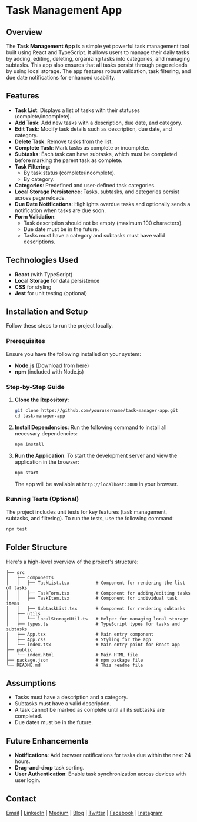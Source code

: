 # Task Management App

## Overview

The **Task Management App** is a simple yet powerful task management tool built using React and TypeScript. It allows users to manage their daily tasks by adding, editing, deleting, organizing tasks into categories, and managing subtasks. This app also ensures that all tasks persist through page reloads by using local storage. The app features robust validation, task filtering, and due date notifications for enhanced usability.

## Features

- **Task List**: Displays a list of tasks with their statuses (complete/incomplete).
- **Add Task**: Add new tasks with a description, due date, and category.
- **Edit Task**: Modify task details such as description, due date, and category.
- **Delete Task**: Remove tasks from the list.
- **Complete Task**: Mark tasks as complete or incomplete.
- **Subtasks**: Each task can have subtasks, which must be completed before marking the parent task as complete.
- **Task Filtering**:
  - By task status (complete/incomplete).
  - By category.
- **Categories**: Predefined and user-defined task categories.
- **Local Storage Persistence**: Tasks, subtasks, and categories persist across page reloads.
- **Due Date Notifications**: Highlights overdue tasks and optionally sends a notification when tasks are due soon.
- **Form Validation**:
  - Task description should not be empty (maximum 100 characters).
  - Due date must be in the future.
  - Tasks must have a category and subtasks must have valid descriptions.

## Technologies Used

- **React** (with TypeScript)
- **Local Storage** for data persistence
- **CSS** for styling
- **Jest** for unit testing (optional)

## Installation and Setup

Follow these steps to run the project locally.

### Prerequisites

Ensure you have the following installed on your system:

- **Node.js** (Download from [here](https://nodejs.org/))
- **npm** (included with Node.js)

### Step-by-Step Guide

1. **Clone the Repository**:
   ```bash
   git clone https://github.com/yourusername/task-manager-app.git
   cd task-manager-app
   ```

2. **Install Dependencies**:
   Run the following command to install all necessary dependencies:
   ```bash
   npm install
   ```

3. **Run the Application**:
   To start the development server and view the application in the browser:
   ```bash
   npm start
   ```

   The app will be available at `http://localhost:3000` in your browser.

### Running Tests (Optional)

The project includes unit tests for key features (task management, subtasks, and filtering). To run the tests, use the following command:

```bash
npm test
```

## Folder Structure

Here's a high-level overview of the project's structure:

```
├── src
│   ├── components
│   │   ├── TaskList.tsx          # Component for rendering the list of tasks
│   │   ├── TaskForm.tsx          # Component for adding/editing tasks
│   │   ├── TaskItem.tsx          # Component for individual task items
│   │   ├── SubtaskList.tsx       # Component for rendering subtasks
│   ├── utils
│   │   └── localStorageUtil.ts   # Helper for managing local storage
│   ├── types.ts                  # TypeScript types for tasks and subtasks
│   ├── App.tsx                   # Main entry component
│   ├── App.css                   # Styling for the app
│   └── index.tsx                 # Main entry point for React app
├── public
│   └── index.html                # Main HTML file
├── package.json                  # npm package file
└── README.md                     # This readme file
```

## Assumptions

- Tasks must have a description and a category.
- Subtasks must have a valid description.
- A task cannot be marked as complete until all its subtasks are completed.
- Due dates must be in the future.

## Future Enhancements

- **Notifications**: Add browser notifications for tasks due within the next 24 hours.
- **Drag-and-drop** task sorting.
- **User Authentication**: Enable task synchronization across devices with user login.

## Contact
<a href="mailto:sanghvi_kavish@yahoo.in">Email</a> | <a href="https://www.linkedin.com/in/kavishsanghvi">LinkedIn</a> | <a href="https://www.medium.com/@kavishsanghvi">Medium</a> | <a href="https://kavishsanghviblog.wordpress.com">Blog</a> | <a href="https://twitter.com/kavishsanghvi25">Twitter</a> | <a href="https://www.facebook.com/kavish.sanghvi.5">Facebook</a> | <a href="https://www.instagram.com/kavishsanghvi96">Instagram</a>